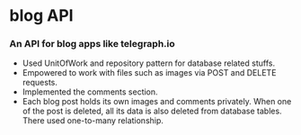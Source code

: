 # blog API
### An API for blog apps like telegraph.io
- Used UnitOfWork and repository pattern for database related stuffs.
- Empowered to work with files such as images via POST and DELETE requests.
- Implemented the comments section.
- Each blog post holds its own images and comments privately. When one of the post is deleted, all its data is also deleted from database tables. There used one-to-many relationship.
